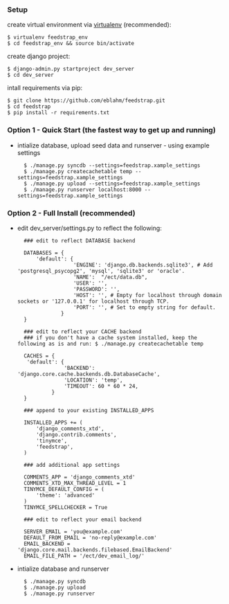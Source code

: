 ### Setup


create virtual environment via [virtualenv](https://pypi.python.org/pypi/virtualenv) (recommended):

    $ virtualenv feedstrap_env
    $ cd feedstrap_env && source bin/activate
        
create django project:
        
    $ django-admin.py startproject dev_server
    $ cd dev_server
        
intall requirements via pip:
        
    $ git clone https://github.com/eblahm/feedstrap.git
    $ cd feedstrap
    $ pip install -r requirements.txt
        
### Option 1 - Quick Start (the fastest way to get up and running)

- intialize database, upload seed data and runserver - using example settings

        $ ./manage.py syncdb --settings=feedstrap.xample_settings
        $ ./manage.py createcachetable temp --settings=feedstrap.xample_settings
        $ ./manage.py upload --settings=feedstrap.xample_settings
        $ ./manage.py runserver localhost:8000 --settings=feedstrap.xample_settings
    
### Option 2 - Full Install (recommended)
- edit dev_server/settings.py to reflect the following:
    
        ### edit to reflect DATABASE backend  
        
        DATABASES = {
            'default': {
                        'ENGINE': 'django.db.backends.sqlite3', # Add 'postgresql_psycopg2', 'mysql', 'sqlite3' or 'oracle'.
                        'NAME':  "/ect/data.db",
                        'USER': '',
                        'PASSWORD': '',
                        'HOST': '', # Empty for localhost through domain sockets or '127.0.0.1' for localhost through TCP.
                        'PORT': '', # Set to empty string for default.
                    }
        } 
        
        ### edit to reflect your CACHE backend
        ### if you don't have a cache system installed, keep the following as is and run: $ ./manage.py createcachetable temp
        
        CACHES = {
         'default': {
                     'BACKEND': 'django.core.cache.backends.db.DatabaseCache',
                     'LOCATION': 'temp',
                     'TIMEOUT': 60 * 60 * 24,
                 }
        }
        
        ### append to your existing INSTALLED_APPS
        
        INSTALLED_APPS += (
            'django_comments_xtd',
            'django.contrib.comments',
            'tinymce',
            'feedstrap',
        )
        
        ### add additional app settings
        
        COMMENTS_APP = 'django_comments_xtd'
        COMMENTS_XTD_MAX_THREAD_LEVEL = 1
        TINYMCE_DEFAULT_CONFIG = (
            'theme': 'advanced'    
        )
        TINYMCE_SPELLCHECKER = True
        
        ### edit to reflect your email backend
        
        SERVER_EMAIL = 'you@example.com'
        DEFAULT_FROM_EMAIL = 'no-reply@example.com'
        EMAIL_BACKEND = 'django.core.mail.backends.filebased.EmailBackend'
        EMAIL_FILE_PATH = '/ect/dev_email_log/'
        
- intialize database and runserver
    
        $ ./manage.py syncdb 
        $ ./manage.py upload
        $ ./manage.py runserver
